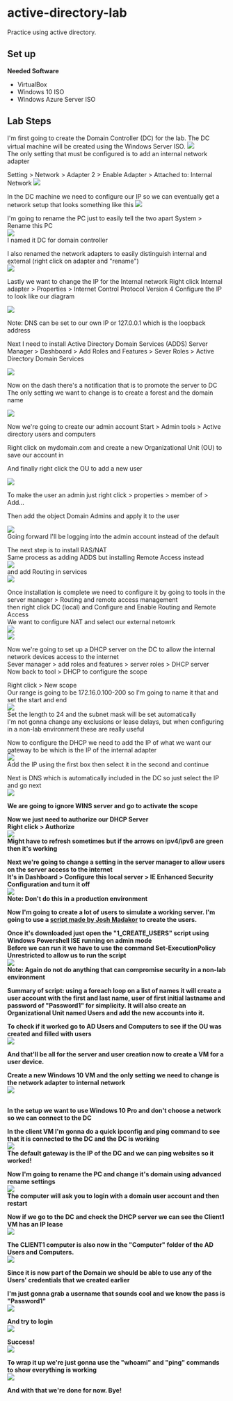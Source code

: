 # active-directory-lab
Practice using active directory. 

<h2>Set up</h2>
<b>Needed Software</b>

- VirtualBox
- Windows 10 ISO
- Windows Azure Server ISO

<h2>Lab Steps</h2>

I'm first going to create the Domain Controller (DC) for the lab. The DC virtual machine will be created using the Windows Server ISO.
<img src = "https://i.imgur.com/uhB4dNc.png">
<br>The only setting that must be configured is to add an internal network adapter 

Setting > Network > Adapter 2 > Enable Adapter > Attached to: Internal Network
<img src = "https://i.imgur.com/sJfBrnj.png" >


In the DC machine we need to configure our IP so we can eventually get a network setup that looks something like this
<img src = "https://i.imgur.com/5ZQhG5z.png">

I'm going to rename the PC just to easily tell the two apart 
System > Rename this PC 
<br><img src = "https://i.imgur.com/DTiST3S.png">
<br>I named it DC for domain controller 

I also renamed the network adapters to easily distinguish internal and external (right click on adapter and "rename")
<br><img src = "https://i.imgur.com/E0QenFe.png">

Lastly we want to change the IP for the Internal network
Right click Internal adapter > Properties > Internet Control Protocol Version 4
Configure the IP to look like our diagram 

<img src = "https://i.imgur.com/TSu7LnU.png" >

Note: DNS can be set to our own IP or 127.0.0.1 which is the loopback address

Next I need to install Active Directory Domain Services (ADDS)
Server Manager > Dashboard > Add Roles and Features > Sever Roles > Active Directory Domain Services

<img src = "https://i.imgur.com/BtFMKYb.png">

Now on the dash there's a notification that is to promote the server to DC
<br>The only setting we want to change is to create a forest and the domain name 

<img src = "https://i.imgur.com/zhNoDVx.png">

Now we're going to create our admin account
Start > Admin tools > Active directory users and computers

Right click on mydomain.com and create a new Organizational Unit (OU) to save our account in 

And finally right click the OU to add a new user

<img src = "https://i.imgur.com/uMiMZhj.png">

To make the user an admin just right click > properties > member of > Add...

Then add the object Domain Admins and apply it to the user 

<img src = "https://i.imgur.com/Osdzoyu.png">
<br>Going forward I'll be logging into the admin account instead of the default

The next step is to install RAS/NAT
<br> Same process as adding ADDS but installing Remote Access instead
<br> <img src = "https://i.imgur.com/Qe6Jxnz.png">
<br> and add Routing in services 
<br> <img src = "https://i.imgur.com/XBeACC7.png">

Once installation is complete we need to configure it by going to tools in the server manager > Routing and remote access management
<br> then right click DC (local) and Configure and Enable Routing and Remote Access
<br> We want to configure NAT and select our external netowrk 
<br><img src="https://i.imgur.com/wWSDZLt.png"> 
<br><img src = "https://i.imgur.com/PgTbPbN.png">

Now we're going to set up a DHCP server on the DC to allow the internal network devices access to the internet
<br> Sever manager > add roles and features > server roles > DHCP server
<br> Now back to tool > DHCP to configure the scope 

Right click > New scope 
<br> Our range is going to be 172.16.0.100-200 so I'm going to name it that and set the start and end 
<br> <img src = "https://i.imgur.com/RYC11RV.png">
<br> Set the length to 24 and the subnet mask will be set automatically
<br> I'm not gonna change any exclusions or lease delays, but when configuring in a non-lab environment these are really useful

Now to configure the DHCP we need to add the IP of what we want our gateway to be which is the IP of the internal adapter
<br> <img src = "https://i.imgur.com/8fTD1NC.png">
<br> Add the IP using the first box then select it in the second and continue 

Next is DNS which is automatically included in the DC so just select the IP and go next 
<br> <img src = "https://i.imgur.com/53cn9nc.png">

<b>We are going to ignore WINS server and go to activate the scope

Now we just need to authorize our DHCP Server
<br> Right click > Authorize 
<br> <img src="https://i.imgur.com/ziSR3z2.png">
<br> Might have to refresh sometimes but if the arrows on ipv4/ipv6 are green then it's working 

Next we're going to change a setting in the server manager to allow users on the server access to the internet
<br>It's in Dashboard > Configure this local server > IE Enhanced Security Configuration and turn it off 
<br><img src = "https://i.imgur.com/cROzjc1.png">
<br><b>Note: Don't do this in a production environment</b>

Now I'm going to create a lot of users to simulate a working server. I'm going to use a <a href = "https://www.youtube.com/redirect?event=video_description&redir_token=QUFFLUhqbERxbzNEbkhIWWxfWjg4blN2ekpUcjRjcDVvQXxBQ3Jtc0tuX1ZoRjJqanFjOGdlX2t4LUFnYmY3SHo4MEVadkxMS184TUd1WGJIdVZ5XzJtNVZrMWdPcWl3NWJfNGpkdXNPbWFjaGJlY3hDcU9lT09kaDFVd002WUM3dnp1S1g1VVlpcHBLYk9GNGdVeC05WkFSOA&q=https%3A%2F%2Fgithub.com%2Fjoshmadakor1%2FAD_PS%2Farchive%2Frefs%2Fheads%2Fmaster.zip&v=MHsI8hJmggI"> script made by Josh Madakor</a> to create the users.

Once it's downloaded just open the "1_CREATE_USERS" script using Windows Powershell ISE running on admin mode
<br> Before we can run it we have to use the command Set-ExecutionPolicy Unrestricted to allow us to run the script
<br> <img src = "https://i.imgur.com/2pKBVTo.png">
<br> Note: Again do not do anything that can compromise security in a non-lab environment 

Summary of script: using a foreach loop on a list of names it will create a user account with the first and last name, user of first initial lastname and password of "Password1" for simplicity. It will also create an Organizational Unit named Users and add the new accounts into it.

To check if it worked go to AD Users and Computers to see if the OU was created and filled with users
<br> <img src = "https://i.imgur.com/6ewptFL.png">

And that'll be all for the server and user creation now to create a VM for a user device. 

Create a new Windows 10 VM and the only setting we need to change is the network adapter to internal network
<br> <img src ="https://i.imgur.com/6BFQkvR.png"> 

<br>In the setup we want to use Windows 10 Pro and don't choose a network so we can connect to the DC 

In the client VM I'm gonna do a quick ipconfig and ping command to see that it is connected to the DC and the DC is working
<br><img src = "https://i.imgur.com/ckICBbr.png">
<br>The default gateway is the IP of the DC and we can ping websites so it worked!

Now I'm going to rename the PC and change it's domain using advanced rename settings
<br><img src = "https://i.imgur.com/PdSvERM.png">
<br>The computer will ask you to login with a domain user account and then restart

Now if we go to the DC and check the DHCP server we can see the Client1 VM has an IP lease
<br><img src =" https://i.imgur.com/PdSvERM.png">

The CLIENT1 computer is also now in the "Computer" folder of the AD Users and Computers.
<br><img src = "https://i.imgur.com/ylXn2cY.png">

Since it is now part of the Domain we should be able to use any of the Users' credentials that we created earlier

I'm just gonna grab a username that sounds cool and we know the pass is "Password1" 
<br><img src = "https://i.imgur.com/qma0e5x.png">

And try to login
<br><img src = "https://i.imgur.com/KoMBmE0.png">

Success!
<br><img src = "https://i.imgur.com/KoMBmE0.png">

To wrap it up we're just gonna use the "whoami" and "ping" commands to show everything is working
<br><img src = "https://i.imgur.com/PRNOR0S.png">

And with that we're done for now. Bye!


